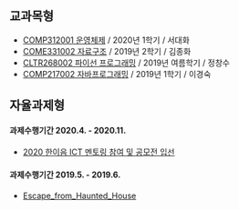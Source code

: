 ## 교과목형
- [COMP312001 운영체제](https://github.com/zbumjin97/20201_Operating_Systems) / 2020년 1학기 / 서대화
- [COME331002 자료구조](https://github.com/zbumjin97/20192_Data_Structure) / 2019년 2학기 / 김종화
- [CLTR268002 파이선 프로그래밍](https://github.com/zbumjin97/2019S_Python_Programming) / 2019년 여름학기 / 정창수
- [COMP217002 자바프로그래밍](https://github.com/zbumjin97/20191_Java_Programming) / 2019년 1학기 / 이경숙

## 자율과제형
#### 과제수행기간 2020.4. - 2020.11.
- [2020 한이음 ICT 멘토링 참여 및 공모전 입선](https://github.com/zbumjin97/Hanium)
#### 과제수행기간 2019.5. - 2019.6.
- [Escape_from_Haunted_House](https://github.com/zbumjin97/Escape_from_Haunted_House)
